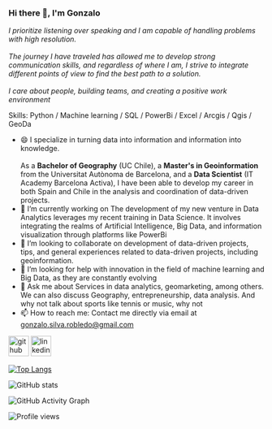 ### Hi there 👋, I'm Gonzalo<br>

*I prioritize listening over speaking and I am capable of handling problems with high resolution.<br><br> The journey I have traveled has allowed me to develop strong communication skills, and regardless of where I am, I strive to integrate different points of view to find the best path to a solution.<br><br> I care about people, building teams, and creating a positive work environment*

Skills: Python / Machine learning / SQL / PowerBi / Excel / Arcgis / Qgis / GeoDa

- 😄  I specialize in turning data into information and information into knowledge. <br><br>As a **Bachelor of Geography** (UC Chile), a **Master's in Geoinformation** from the Universitat Autònoma de Barcelona, and a **Data Scientist** (IT Academy Barcelona Activa), I have been able to develop my career in both Spain and Chile in the analysis and coordination of data-driven projects.
- 🔭 I’m currently working on The development of my new venture in Data Analytics leverages my recent training in Data Science. It involves integrating the realms of Artificial Intelligence, Big Data, and information visualization through platforms like PowerBi 
- 👯 I’m looking to collaborate on development of data-driven projects, tips, and general experiences related to data-driven projects, including geoinformation. 
- 🤔 I’m looking for help with innovation in the field of machine learning and Big Data, as they are constantly evolving 
- 💬 Ask me about Services in data analytics, geomarketing, among others. We can also discuss Geography, entrepreneurship, data analysis. And why not talk about sports like tennis or music, why not 
- 📫 How to reach me: Contact me directly via email at gonzalo.silva.robledo@gmail.com 


[<img src='https://cdn.jsdelivr.net/npm/simple-icons@3.0.1/icons/github.svg' alt='github' height='40'>](https://github.com/https://github.com/Gonzasilva2022)  [<img src='https://cdn.jsdelivr.net/npm/simple-icons@3.0.1/icons/linkedin.svg' alt='linkedin' height='40'>](https://www.linkedin.com/in/https://www.linkedin.com/in/gonzasilva//)  

[![Top Langs](https://github-readme-stats.vercel.app/api/top-langs/?username=https://github.com/Gonzasilva2022)](https://github.com/anuraghazra/github-readme-stats)

![GitHub stats](https://github-readme-stats.vercel.app/api?username=https://github.com/Gonzasilva2022&show_icons=true)  

![GitHub Activity Graph](https://activity-graph.herokuapp.com/graph?username=https://github.com/Gonzasilva2022)  

![Profile views](https://gpvc.arturio.dev/https://github.com/Gonzasilva2022)  
